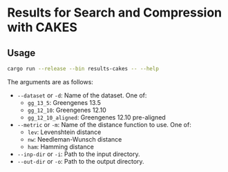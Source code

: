 # Results for Search and Compression with CAKES

## Usage

```bash
cargo run --release --bin results-cakes -- --help
```

The arguments are as follows:

- `--dataset` or `-d`: Name of the dataset. One of:
  - `gg_13_5`: Greengenes 13.5
  - `gg_12_10`: Greengenes 12.10
  - `gg_12_10_aligned`: Greengenes 12.10 pre-aligned
- `--metric` or `-m`: Name of the distance function to use. One of:
  - `lev`: Levenshtein distance
  - `nw`: Needleman-Wunsch distance
  - `ham`: Hamming distance
- `--inp-dir` or `-i`: Path to the input directory.
- `--out-dir` or `-o`: Path to the output directory.
